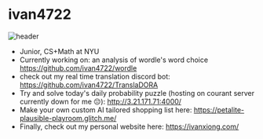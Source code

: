 # ivan4722
![header](https://i.imgur.com/ldbOX1J.png)
- Junior, CS+Math at NYU
- Currently working on: an analysis of wordle's word choice https://github.com/ivan4722/wordle
- check out my real time translation discord bot: https://github.com/ivan4722/TranslaDORA
- Try and solve today's daily probability puzzle (hosting on courant server currently down for me 😔): http://3.21.171.71:4000/
- Make your own custom AI tailored shopping list here: https://petalite-plausible-playroom.glitch.me/
- Finally, check out my personal website here: https://ivanxiong.com/
